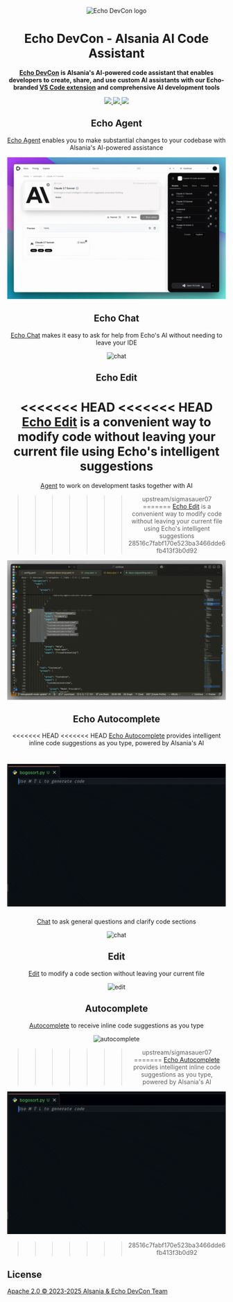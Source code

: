 <div align="center">

![Echo DevCon logo](media/readme.png)

</div>

<h1 align="center">Echo DevCon - Alsania AI Code Assistant</h1>

<div align="center">

**[Echo DevCon](https://alsania.com/devcon) is Alsania's AI-powered code assistant that enables developers to create, share, and use custom AI assistants with our Echo-branded [VS Code extension](https://marketplace.visualstudio.com/items?itemName=Alsania.devcon-plugin) and comprehensive AI development tools**

</div>

<div align="center">

<a target="_blank" href="https://opensource.org/licenses/Apache-2.0" style="background:none">
    <img src="https://img.shields.io/badge/License-Apache_2.0-blue.svg" style="height: 22px;" />
</a>
<a target="_blank" href="https://alsania.com/devcon" style="background:none">
    <img src="https://img.shields.io/badge/DevCon-%2339FF14.svg?labelColor=0A2472&color=39FF14&logo=data:image/svg%2bxml;base64,PHN2ZyB4bWxucz0iaHR0cDovL3d3dy53My5vcmcvMjAwMC9zdmciIHZpZXdCb3g9IjAgMCAyNCAyNCIgZmlsbD0id2hpdGUiPjxwYXRoIGQ9Ik0xMiAyQzYuNDggMiAyIDYuNDggMiAxMnM0LjQ4IDEwIDEwIDEwIDEwLTQuNDggMTAtMTBTMTcuNTIgMiAxMiAyem0wIDE4Yy00LjQxIDAtOC0zLjU5LTgtOHMzLjU5LTggOC04IDggMy41OSA4IDgtMy41OSA4LTggOHoiLz48L3N2Zz4=" style="height: 22px;" />
</a>
<a target="_blank" href="https://github.com/SigmaSauer07/echo-dev" style="background:none">
    <img src="https://img.shields.io/badge/GitHub-Alsania-0A2472.svg?labelColor=39FF14&color=0A2472&logo=github" style="height: 22px;" />
</a>

<p></p>

## Echo Agent

[Echo Agent](https://alsania.com/devcon/docs/agent) enables you to make substantial changes to your codebase with Alsania's AI-powered assistance

![agent](./media/agent.gif)

## Echo Chat

[Echo Chat](https://alsania.com/devcon/docs/chat) makes it easy to ask for help from Echo's AI without needing to leave your IDE

![chat](./media/chat.gif)

## Echo Edit

<<<<<<< HEAD
<<<<<<< HEAD
[Echo Edit](https://alsania.com/devcon/docs/edit) is a convenient way to modify code without leaving your current file using Echo's intelligent suggestions
=======
[Agent](https://docs.continue.dev/features/agent/quick-start) to work on development tasks together with AI
>>>>>>> upstream/sigmasauer07
=======
[Echo Edit](https://alsania.com/devcon/docs/edit) is a convenient way to modify code without leaving your current file using Echo's intelligent suggestions
>>>>>>> 28516c7fabf170e523ba3466dde6fb413f3b0d92

![edit](./media/edit.gif)

## Echo Autocomplete

<<<<<<< HEAD
<<<<<<< HEAD
[Echo Autocomplete](https://alsania.com/devcon/docs/autocomplete) provides intelligent inline code suggestions as you type, powered by Alsania's AI

![autocomplete](./media/autocomplete.gif)
=======
[Chat](https://docs.continue.dev/features/chat/quick-start) to ask general questions and clarify code sections

![chat](docs/images/chat.gif)

## Edit

[Edit](https://docs.continue.dev/features/edit/quick-start) to modify a code section without leaving your current file

![edit](docs/images/edit.gif)

## Autocomplete

[Autocomplete](https://docs.continue.dev/features/autocomplete/quick-start) to receive inline code suggestions as you type

![autocomplete](docs/images/autocomplete.gif)
>>>>>>> upstream/sigmasauer07
=======
[Echo Autocomplete](https://alsania.com/devcon/docs/autocomplete) provides intelligent inline code suggestions as you type, powered by Alsania's AI

![autocomplete](./media/autocomplete.gif)
>>>>>>> 28516c7fabf170e523ba3466dde6fb413f3b0d92

</div>

## License

[Apache 2.0 © 2023-2025 Alsania & Echo DevCon Team](./LICENSE)
